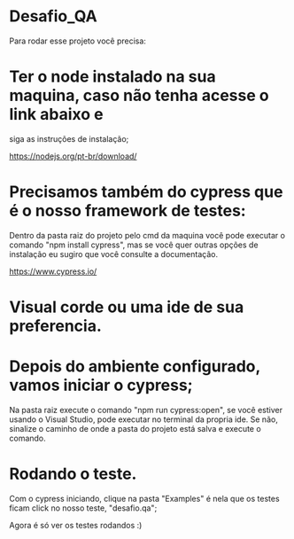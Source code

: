 # Desafio_QA


Para rodar esse projeto você precisa: 

# Ter o node instalado na sua maquina, caso não tenha acesse o link abaixo e 
siga as instruções de instalação;

https://nodejs.org/pt-br/download/ 

# Precisamos também do cypress que é o nosso framework de testes: 
Dentro da pasta raiz do projeto pelo cmd da maquina você pode executar
o comando "npm install cypress", mas se você quer outras opções de instalação eu sugiro
que você consulte a documentação. 

https://www.cypress.io/

# Visual corde ou uma ide de sua preferencia. 

# Depois do ambiente configurado, vamos iniciar o cypress;
Na pasta raiz execute o comando "npm run cypress:open", se você estiver usando o 
Visual Studio, pode executar no terminal da propria ide. 
Se não, sinalize o caminho de onde a pasta do projeto está salva e execute o 
comando. 

# Rodando o teste. 
Com o cypress iniciando, clique na pasta "Examples" é nela que os testes ficam
click no nosso teste, "desafio.qa"; 

Agora é só ver os testes rodandos :)
